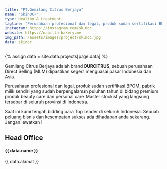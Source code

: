 ```yaml
---
title: "PT.Gemilang Citrus Berjaya"
name: "SkinOC+"
type: Healthy & treatment
tagline: "Perusahaan profesional dan legal, produk sudah sertifikasi BPOM"
instagram: https://instagram.com/skinoc
website: https://nabilla-bakery.me
img_path: /assets/images/project/skinoc.jpg
data: skinoc
---  
```

{% assign data = site.data.projects[page.data] %}

Gemilang Citrus Berjaya adalah brand **OURCITRUS**, sebuah perusahaan Direct Selling (MLM) dipastikan segera menguasai pasar Indonesia dan Asia.

Perusahaan profesional dan legal, produk sudah sertifikasi BPOM, pabrik milik sendiri yang sudah berpengalaman puluhan tahun di bidang premium produk beauty care dan personal care. Master stockist yang langsung tersebar di seluruh provinsi di Indonesia.

Saat ini kami tengah bidding para Top Leader di seluruh Indonesia. Sebuah peluang bisnis dan kesempatan sukses ada dihadapan anda sekarang. Jangan lewatkan !

## Head Office
#### {{ data.name }}  
   {{ data.alamat }}
